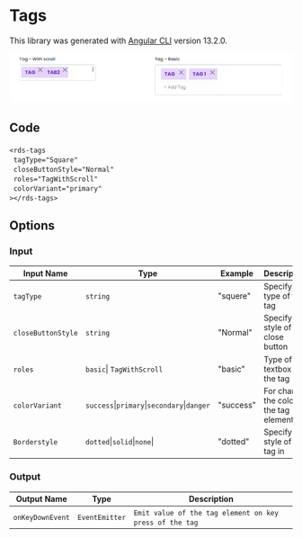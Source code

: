 # Tags

This library was generated with [Angular CLI](https://github.com/angular/angular-cli) version 13.2.0.
<p align="left">
<img src="../../assets/tags.png" alt="tags"/>
<p/>

## Code
`<rds-tags`  
 ` tagType="Square"`  
 ` closeButtonStyle="Normal"`  
 ` roles="TagWithScroll"`  
 ` colorVariant="primary"`  
`></rds-tags>`  

## Options
### Input
<!-- prettier-ignore -->
| Input Name                  | Type                             |Example| Description                                                                  |
| --------------------------- | -------------------------------- |------------| ---------------------------------------------------------------------------- |
| `tagType`                    | `string`                            |"squere"|Specify the type of the tag  |                             |
| `closeButtonStyle`           | `string`                          | "Normal"|Specify style of the close button |
| `roles`                      |  `basic`\| `TagWithScroll`                         | "basic"|Type of the textbox of the tag|
| `colorVariant`               | `success`\|`primary`\|`secondary`\|`danger`|     "success"|For change the color of the tag element             |
| `Borderstyle`                | `dotted`\|`solid`\|`none`\|                          |"dotted"   |Specify the style of the tag in 


### Output
| Output Name                 | Type          | Description                     |      
| --------------------------- | --------------|------------------|
| `onKeyDownEvent`                 |  `EventEmitter`  | `Emit value of the tag element on key press of the tag`  |

